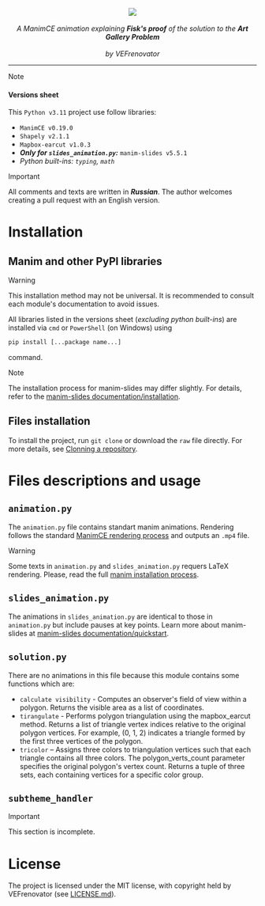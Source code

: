 <p align="center">
  <img src=https://github.com/VEFrenovator/Art-Gallery-Theorem--manim/blob/main/ArtGalleyTheoremLogo_ManimCE_v0.19.0.png>
  <br />
  <br />
  <i>A ManimCE animation explaining <b>Fisk's proof</b> of the solution to the <b>Art Gallery Problem</b></i>
  <br />
  <br />
  <i>by VEFrenovator</i>
</p>

---

> [!NOTE]
> #### Versions sheet
> This `Python v3.11` project use follow libraries:
> - `ManimCE v0.19.0`
> - `Shapely v2.1.1`
> - `Mapbox-earcut v1.0.3`
> - ***Only for `slides_animation.py`:*** `manim-slides v5.5.1`
> - *Python built-ins: `typing`, `math`*

> [!IMPORTANT]
> All comments and texts are written in ***Russian***. The author welcomes creating a pull request with an English version.

# Installation
## Manim and other PyPl libraries
> [!WARNING]
> This installation method may not be universal. It is recommended to consult each module's documentation to avoid issues.

All libraries listed in the versions sheet (*excluding python built-ins*) are installed via `cmd` or `PowerShell` (on Windows) using 
```cmd
pip install [...package name...]
```
command.
> [!NOTE]
> The installation process for manim-slides may differ slightly. For details, refer to the [manim-slides documentation/installation](https://manim-slides.eertmans.be/latest/installation.html#installation).

## Files installation
To install the project, run `git clone` or download the `raw` file directly. For more details, see [Clonning a repository](https://docs.github.com/en/repositories/creating-and-managing-repositories/cloning-a-repository).

# Files descriptions and usage
## `animation.py`
The `animation.py` file contains standart manim animations. Rendering follows the standard [ManimCE rendering process](https://github.com/ManimCommunity/manim?tab=readme-ov-file#usage) and outputs an `.mp4` file.
> [!WARNING]
> Some texts in `animation.py` and `slides_animation.py` requers LaTeX rendering. Please, read the full [manim installation process](https://docs.manim.community/en/stable/installation.html#installation).

## `slides_animation.py`
The animations in `slides_animation.py` are identical to those in `animation.py` but include pauses at key points. Learn more about manim-slides at [manim-slides documentation/quickstart](https://manim-slides.eertmans.be/latest/quickstart.html#quickstart).

## `solution.py`
There are no animations in this file because this module contains some functions which are:
- `calculate visibility` - Computes an observer's field of view within a polygon. Returns the visible area as a list of coordinates.
- `tirangulate` - Performs polygon triangulation using the mapbox_earcut method. Returns a list of triangle vertex indices relative to the original polygon vertices. For example, (0, 1, 2) indicates a triangle formed by the first three vertices of the polygon.
- `tricolor` – Assigns three colors to triangulation vertices such that each triangle contains all three colors. The polygon_verts_count parameter specifies the original polygon's vertex count. Returns a tuple of three sets, each containing vertices for a specific color group.

## `subtheme_handler`
> [!IMPORTANT]
> This section is incomplete.

# License
The project is licensed under the MIT license, with copyright held by VEFrenovator (see [LICENSE.md](https://github.com/VEFrenovator/Art-Gallery-Theorem--manim/blob/main/LICENSE.md)).
